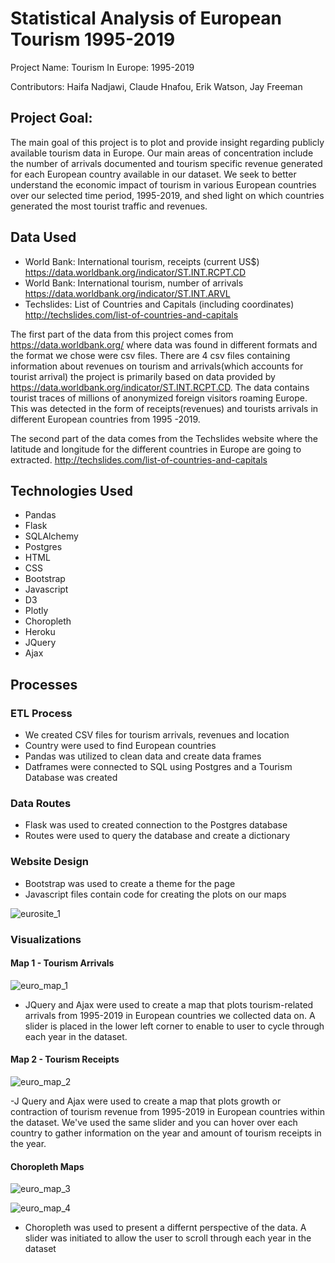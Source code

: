 # Statistical Analysis of European Tourism 1995-2019

Project Name: Tourism In Europe: 1995-2019

Contributors: Haifa Nadjawi, Claude Hnafou, Erik Watson, Jay Freeman

## Project Goal:

The main goal of this project is to plot and provide insight regarding publicly available tourism data in Europe. Our main areas of concentration include the number of arrivals documented and tourism specific revenue generated for each European country available in our dataset. We seek to better understand the economic impact of tourism in various European countries over our selected time period, 1995-2019, and shed light on which countries generated the most tourist traffic and revenues.

## Data Used

- World Bank: International tourism, receipts (current US$) https://data.worldbank.org/indicator/ST.INT.RCPT.CD
- World Bank: International tourism, number of arrivals https://data.worldbank.org/indicator/ST.INT.ARVL
- Techslides: List of Countries and Capitals (including coordinates) http://techslides.com/list-of-countries-and-capitals

The first part of the data from this project comes from https://data.worldbank.org/ where data was found in different formats and the format we chose were csv files. There are 4 csv files containing information about revenues on tourism and arrivals(which accounts for tourist arrival)
the project is primarily based on data provided by https://data.worldbank.org/indicator/ST.INT.RCPT.CD. The data contains tourist traces of millions of anonymized foreign visitors roaming Europe. This was detected in the form of receipts(revenues) and tourists arrivals in different European countries from 1995 -2019.

The second part of the data comes from the Techslides website where the latitude and longitude for the different countries in Europe are going to extracted.
http://techslides.com/list-of-countries-and-capitals

## Technologies Used

- Pandas
- Flask
- SQLAlchemy
- Postgres
- HTML
- CSS
- Bootstrap
- Javascript
- D3
- Plotly
- Choropleth
- Heroku
- JQuery
- Ajax

## Processes

### ETL Process

- We created CSV files for tourism arrivals, revenues and location
- Country were used to find European countries
- Pandas was utilized to clean data and create data frames
- Datframes were connected to SQL using Postgres and a Tourism Database was created

### Data Routes

- Flask was used to created connection to the Postgres database
- Routes were used to query the database and create a dictionary

### Website Design

- Bootstrap was used to create a theme for the page
- Javascript files contain code for creating the plots on our maps

![eurosite_1](https://media.giphy.com/media/77hnj5lZFkppdWrvqS/giphy.gif)

### Visualizations

#### Map 1 - Tourism Arrivals
![euro_map_1](https://media.giphy.com/media/4XUSjIp1ebkwxnvRV3/giphy.gif)

- JQuery and Ajax were used to create a map that plots tourism-related arrivals from 1995-2019 in European countries we collected data on. A slider is placed in the lower left corner to enable to user to cycle through each year in the dataset. 

#### Map 2 - Tourism Receipts
![euro_map_2](https://media.giphy.com/media/3J9LGtrFENusv3m0Hq/giphy.gif)

-J Query and Ajax were used to create a map that plots growth or contraction of tourism revenue from 1995-2019 in European countries within the dataset. We've used the same slider and you can hover over each country to gather information on the year and amount of tourism receipts in the year.

#### Choropleth Maps
![euro_map_3](https://media.giphy.com/media/KilWKKuxpqDzvr8mNd/giphy.gif)

![euro_map_4](https://media.giphy.com/media/KilWKKuxpqDzvr8mNd/giphy.gif)

- Choropleth was used to present a differnt perspective of the data. A slider was initiated to allow the user to scroll through each year in the dataset

